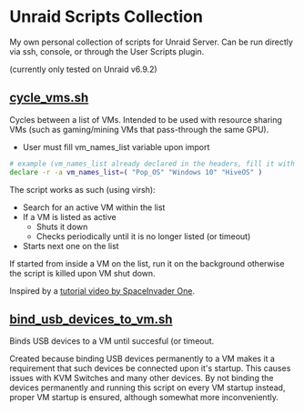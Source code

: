 # Unraid Scripts Collection

My own personal collection of scripts for Unraid Server. Can be run directly via ssh, console, or through the User Scripts plugin.

(currently only tested on Unraid v6.9.2)

## [cycle_vms.sh](scripts/cycle_vms.sh)

Cycles between a list of VMs. Intended to be used with resource sharing VMs (such as gaming/mining VMs that pass-through the same GPU).

* User must fill vm_names_list variable upon import

``` sh
# example (vm_names_list already declared in the headers, fill it with your setup)
declare -r -a vm_names_list=( "Pop_OS" "Windows 10" "HiveOS" )
```

The script works as such (using virsh):

* Search for an active VM within the list
* If a VM is listed as active
  * Shuts it down
  * Checks periodically until it is no longer listed (or timeout)
* Starts next one on the list

 If started from inside a VM on the list, run it on the background otherwise the script is killed upon VM shut down.

Inspired by a [tutorial video by SpaceInvader One](https://www.youtube.com/watch?v=QoVJ0460cro).

## [bind_usb_devices_to_vm.sh](scripts/bind_usb_devices_to_vm.sh)

Binds USB devices to a VM until succesful (or timeout.

Created because binding USB devices permanently to a VM makes it a requirement that such devices be connected upon it's startup. This causes issues with KVM Switches and many other devices. By not binding the devices permanently and running this script on every VM startup instead, proper VM startup is ensured, although somewhat more inconveniently.
